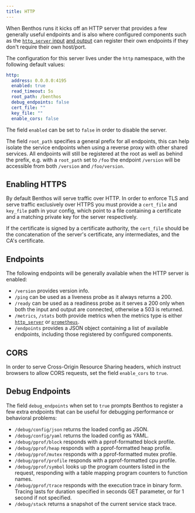 ```yaml
---
title: HTTP
---
```


When Benthos runs it kicks off an HTTP server that provides a few generally useful endpoints and is also where configured components such as the [`http_server` input][inputs.http_server] [and output][outputs.http_server] can register their own endpoints if they don't require their own host/port.

The configuration for this server lives under the `http` namespace, with the following default values:

```yaml
http:
  address: 0.0.0.0:4195
  enabled: true
  read_timeout: 5s
  root_path: /benthos
  debug_endpoints: false
  cert_file: ""
  key_file: ""
  enable_cors: false
```

The field `enabled` can be set to `false` in order to disable the server.

The field `root_path` specifies a general prefix for all endpoints, this can help isolate the service endpoints when using a reverse proxy with other shared services. All endpoints will still be registered at the root as well as behind the prefix, e.g. with a `root_path` set to `/foo` the endpoint `/version` will be accessible from both `/version` and `/foo/version`.

## Enabling HTTPS

By default Benthos will serve traffic over HTTP. In order to enforce TLS and serve traffic exclusively over HTTPS you must provide a `cert_file` and `key_file` path in your config, which point to a file containing a certificate and a matching private key for the server respectively.

If the certificate is signed by a certificate authority, the `cert_file` should be the concatenation of the server's certificate, any intermediates, and the CA's certificate.

## Endpoints

The following endpoints will be generally available when the HTTP server is enabled:

- `/version` provides version info.
- `/ping` can be used as a liveness probe as it always returns a 200.
- `/ready` can be used as a readiness probe as it serves a 200 only when both the input and output are connected, otherwise a 503 is returned.
- `/metrics`, `/stats` both provide metrics when the metrics type is either [`http_server`][metrics.http_server] or [`prometheus`][metrics.prometheus].
- `/endpoints` provides a JSON object containing a list of available endpoints, including those registered by configured components.

## CORS

In order to serve Cross-Origin Resource Sharing headers, which instruct browsers to allow CORS requests, set the field `enable_cors` to `true`.

## Debug Endpoints

The field `debug_endpoints` when set to `true` prompts Benthos to register a few extra endpoints that can be useful for debugging performance or behavioral problems:

- `/debug/config/json` returns the loaded config as JSON.
- `/debug/config/yaml` returns the loaded config as YAML.
- `/debug/pprof/block` responds with a pprof-formatted block profile.
- `/debug/pprof/heap` responds with a pprof-formatted heap profile.
- `/debug/pprof/mutex` responds with a pprof-formatted mutex profile.
- `/debug/pprof/profile` responds with a pprof-formatted cpu profile.
- `/debug/pprof/symbol` looks up the program counters listed in the request, responding with a table mapping program counters to function names.
- `/debug/pprof/trace` responds with the execution trace in binary form. Tracing lasts for duration specified in seconds GET parameter, or for 1 second if not specified.
- `/debug/stack` returns a snapshot of the current service stack trace.

[inputs.http_server]: /docs/components/inputs/http_server
[outputs.http_server]: /docs/components/outputs/http_server
[metrics.http_server]: /docs/components/metrics/http_server
[metrics.prometheus]: /docs/components/metrics/prometheus
